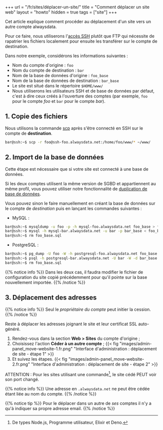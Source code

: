 +++
url = "/fr/sites/déplacer-un-site/"
title = "Comment déplacer un site web"
layout = "howto"
hidden = true
tags = ["site"]
+++

Cet article explique comment procéder au déplacement d'un site vers un autre compte alwaysdata.

Pour ce faire, nous utiliserons l'[accès SSH](remote-access/ssh) plutôt que FTP qui nécessite de rapatrier les fichiers localement pour ensuite les transférer sur le compte de destination.

Dans notre exemple, considérons les informations suivantes :

- Nom du compte d'origine : `foo`
- Nom du compte de destination : `bar`
- Nom de la base de données d'origine : `foo_base`
- Nom de la base de données de destination : `bar_base`
- Le site est situé dans le répertoire `$HOME/www/`
- Nous utiliserons les utilisateurs SSH et de base de données par défaut, c'est à dire ceux créés à l'ouverture des comptes (par exemple, `foo` pour le compte _foo_ et `bar` pour le compte _bar_).


## 1. Copie des fichiers

Nous utilisons la commande [scp](https://linux.die.net/man/1/scp) après s'être connecté en SSH sur le compte de **destination**.

```sh
bar@ssh:~$ scp -r foo@ssh-foo.alwaysdata.net:/home/foo/www/* ~/www/
```

## 2. Import de la base de données

Cette étape est nécessaire que si votre site est connecté à une base de données.

Si les deux comptes utilisent la même version de SGBD et appartiennent au même profil, vous pouvez utiliser notre fonctionnalité de [duplication de base de données](databases/duplicate-database).

Vous pouvez sinon le faire manuellement en créant la base de données sur le compte de _destination_ puis en lançant les commandes suivantes :

- MySQL :
```sh
bar@ssh:~$ mysqldump -u foo -p -h mysql-foo.alwaysdata.net foo_base > foo_base.sql
bar@ssh:~$ mysql -h mysql-bar.alwaysdata.net -u bar -p bar_base < foo_base.sql
bar@ssh:~$ rm foo_base.sql
```

- PostgreSQL :
```sh
bar@ssh:~$ pg_dump -U foo -W -h postgresql-foo.alwaysdata.net foo_base > foo_base.sql
bar@ssh:~$ psql -h postgresql-bar.alwaysdata.net -U bar -W -d bar_base < foo_base.sql
bar@ssh:~$ rm foo_base.sql
```

{{% notice info %}}
Dans les deux cas, il faudra modifier le fichier de configuration du site copié précédemment pour qu'il pointe sur la base nouvellement importée.
{{% /notice %}}
 
## 3. Déplacement des adresses

{{% notice info %}}
Seul le _propriétaire du compte_ peut initier la cession.
{{% /notice %}}

Reste à déplacer les adresses joignant le site et leur certificat SSL auto-généré.

1. Rendez-vous dans la section **Web > Sites** du compte d'origine ;
2. Choisissez l'action **Céder à un autre compte** ;
{{< fig "images/admin-panel_move-website-1.fr.png" "Interface d'administration : déplacement de site - étape 1" >}}
3. Et suivez les étapes.
{{< fig "images/admin-panel_move-website-2.fr.png" "Interface d'administration : déplacement de site - étape 2" >}}

ATTENTION : Pour les sites utilisant une commande[^1], le site cédé PEUT voir son port changé.

{{% notice info %}}
Une adresse en `.alwaysdata.net` ne peut être cédée étant liée au nom du compte.
{{% /notice %}}

{{% notice tip %}}
Pour le déplacer dans un autre de _ses_ comptes il n'y a qu'à indiquer sa propre adresse email.
{{% /notice %}}

[^1]: De types Node.js, Programme utilisateur, Elixir et Deno.
